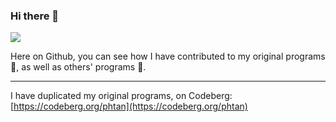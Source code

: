 ### Hi there 👋

<img src="https://img.shields.io/liberapay/receives/phtan.svg?logo=liberapay">

Here on Github, you can see how I have contributed to my original programs 🌱, as well as others' programs 👯.

---

I have duplicated my original programs, on Codeberg: [https://codeberg.org/phtan](https://codeberg.org/phtan)





<!--
**phtan/phtan** is a ✨ _special_ ✨ repository because its `README.md` (this file) appears on your GitHub profile.

Here are some ideas to get you started:

- 🔭 I’m currently working on ...
- 🌱 I’m currently learning ...
- 👯 I’m looking to collaborate on ...
- 🤔 I’m looking for help with ...
- 💬 Ask me about ...
- 📫 How to reach me: ...
- 😄 Pronouns: ...
- ⚡ Fun fact: ...
-->
